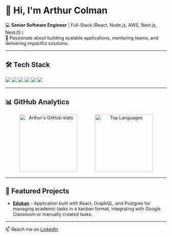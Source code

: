 # 👋 Hi, I'm Arthur Colman  

💻 **Senior Software Engineer** | Full-Stack (React, Node.js, AWS, Next.js, NestJS )  
🚀 Passionate about building scalable applications, mentoring teams, and delivering impactful solutions.  

---

## 🛠️ Tech Stack
<p>
  <img src="https://img.shields.io/badge/React-20232A?style=for-the-badge&logo=react&logoColor=61DAFB" />
  <img src="https://img.shields.io/badge/Next.js-000000?style=for-the-badge&logo=nextdotjs&logoColor=white" />
  <img src="https://img.shields.io/badge/Node.js-43853D?style=for-the-badge&logo=node.js&logoColor=white" />
  <img src="https://img.shields.io/badge/NestJS-E0234E?style=for-the-badge&logo=nestjs&logoColor=white" />
  <img src="https://img.shields.io/badge/AWS-232F3E?style=for-the-badge&logo=amazonaws&logoColor=white" />
  <img src="https://img.shields.io/badge/PostgreSQL-316192?style=for-the-badge&logo=postgresql&logoColor=white" />
</p>

---

## 📊 GitHub Analytics

<p align="center">
  <img 
    src="https://github-readme-stats-sooty-three-93.vercel.app/api?username=Arthur-Colman-Dev&show_icons=true&theme=tokyonight&count_private=true&hide=stars,issues&show=reviews&hide_rank=true" 
    alt="Arthur's GitHub stats" 
    height="180em"
  />
  &nbsp;&nbsp;&nbsp;&nbsp;&nbsp;&nbsp;&nbsp;&nbsp;&nbsp;&nbsp;&nbsp;&nbsp;
  <img 
    src="https://github-readme-stats-sooty-three-93.vercel.app/api/top-langs/?username=Arthur-Colman-Dev&layout=compact&theme=tokyonight&count_private=true" 
    alt="Top Languages" 
    height="180em"
  />
</p>

---

## 🌟 Featured Projects
- [**Edukan**](https://github.com/Arthur-Colman-Dev/edukan) - Application built with React, GraphQL, and Postgres for managing academic tasks in a kanban format, integrating with Google Classroom or manually created tasks.

---

📫 Reach me on [LinkedIn](https://www.linkedin.com/in/arthur-colman/)  
